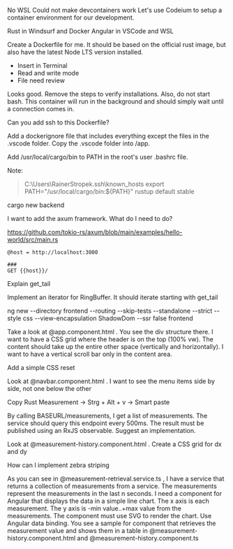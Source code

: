 No WSL
Could not make devcontainers work
Let's use Codeium to setup a container environment for our development.

Rust in Windsurf and Docker
Angular in VSCode and WSL

Create a Dockerfile for me. It should be based on the official rust image, but also have the latest Node LTS version installed.

- Insert in Terminal
- Read and write mode
- File need review

Looks good. Remove the steps to verify installations. Also, do not start bash. This container will run in the background and should simply wait until a connection comes in.

Can you add ssh to this Dockerfile?

Add a dockerignore file that includes everything except the files in the .vscode folder. Copy the .vscode folder into /app.

Add /usr/local/cargo/bin to PATH in the root's user .bashrc file.

Note:
> C:\Users\RainerStropek\.ssh\known_hosts
> export PATH="/usr/local/cargo/bin:${PATH}"
  rustup default stable

cargo new backend

I want to add the axum framework. What do I need to do?

https://github.com/tokio-rs/axum/blob/main/examples/hello-world/src/main.rs

```
@host = http://localhost:3000

###
GET {{host}}/
```

Explain get_tail

Implement an iterator for RingBuffer. It should iterate starting with get_tail

ng new --directory frontend --routing --skip-tests --standalone --strict --style css --view-encapsulation ShadowDom --ssr false frontend

Take a look at @app.component.html . You see the div structure there. I want to have a CSS grid where the header is on the top (100% vw). The content should take up the entire other space (vertically and horizontally). I want to have a vertical scroll bar only in the content area.

Add a simple CSS reset

Look at @navbar.component.html . I want to see the menu items side by side, not one below the other

Copy Rust Measurement -> Strg + Alt + v -> Smart paste

By calling BASEURL/measurements, I get a list of measurements. The service should query this endpoint every 500ms. The result must be published using an RxJS observable. Suggest an implementation.

Look at @measurement-history.component.html . Create a CSS grid for dx and dy

How can I implement zebra striping

As you can see in @measurement-retrieval.service.ts , I have a service that returns a collection of measurements from a service. The measurements represent the measurements in the last n seconds. I need a component for Angular that displays the data in a simple line chart. The x axis is each measurement. The y axis is -min value..+max value from the measurements. The component must use SVG to render the chart. Use Angular data binding. You see a sample for component that retrieves the measurement value and shows them in a table in @measurement-history.component.html and @measurement-history.component.ts 

